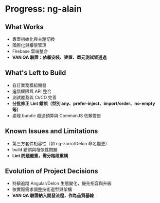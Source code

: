 # Progress: ng-alain

## What Works
- 專案初始化與主題切換
- 國際化與權限管理
- Firebase 雲端整合
- **VAN QA 驗證：依賴安裝、建置、單元測試皆通過**

## What's Left to Build
- 自訂業務模組開發
- 進階權限與 API 整合
- 測試覆蓋與 CI/CD 完善
- **分批修正 Lint 錯誤（型別 any、prefer-inject、import/order、no-empty 等）**
- 處理 bundle 超過預算與 CommonJS 依賴警告

## Known Issues and Limitations
- 第三方套件相容性（如 ng-zorro/Delon 命名變更）
- build 錯誤與相依性問題
- **Lint 問題嚴重，需分階段重構**

## Evolution of Project Decisions
- 持續追蹤 Angular/Delon 生態變化，優先相容與升級
- 依實際需求調整技術選型與架構
- **VAN QA 驗證納入開發流程，作為品質基線** 
